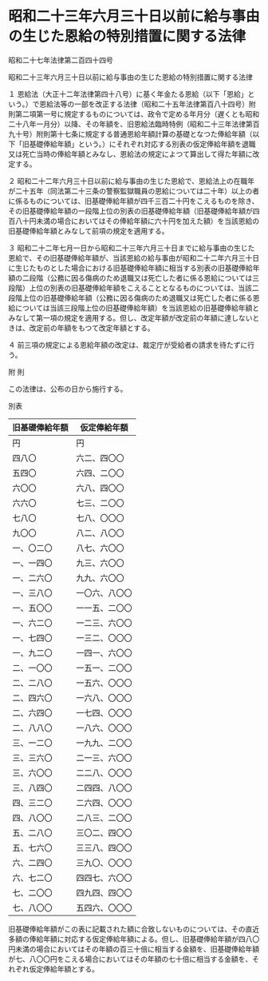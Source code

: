 # 昭和二十三年六月三十日以前に給与事由の生じた恩給の特別措置に関する法律

昭和二十七年法律第二百四十四号

昭和二十三年六月三十日以前に給与事由の生じた恩給の特別措置に関する法律

１ 恩給法（大正十二年法律第四十八号）に基く年金たる恩給（以下「恩給」という。）で恩給法等の一部を改正する法律（昭和二十五年法律第百八十四号）附則第二項第一号に規定するものについては、政令で定める年月分（遅くとも昭和二十八年一月分）以降、その年額を、旧恩給法臨時特例（昭和二十三年法律第百九十号）附則第十七条に規定する普通恩給年額計算の基礎となつた俸給年額（以下「旧基礎俸給年額」という。）にそれぞれ対応する別表の仮定俸給年額を退職又は死亡当時の俸給年額とみなし、恩給法の規定によつて算出して得た年額に改定する。

２ 昭和二十二年六月三十日以前に給与事由の生じた恩給で、恩給法上の在職年が二十五年（同法第二十三条の警察監獄職員の恩給については二十年）以上の者に係るものについては、旧基礎俸給年額が四千三百二十円をこえるものを除き、その旧基礎俸給年額の一段階上位の別表の旧基礎俸給年額（旧基礎俸給年額が四百八十円未満の場合においてはその俸給年額に六十円を加えた額）を当該恩給の旧基礎俸給年額とみなして前項の規定を適用する。

３ 昭和二十二年七月一日から昭和二十三年六月三十日までに給与事由の生じた恩給で、その旧基礎俸給年額が、当該恩給の給与事由が昭和二十二年六月三十日に生じたものとした場合における旧基礎俸給年額に相当する別表の旧基礎俸給年額の二段階（公務に因る傷病のため退職又は死亡した者に係る恩給については三段階）上位の別表の旧基礎俸給年額をこえることとなるものについては、当該二段階上位の旧基礎俸給年額（公務に因る傷病のため退職又は死亡した者に係る恩給については当該三段階上位の旧基礎俸給年額）を当該恩給の旧基礎俸給年額とみなして第一項の規定を適用する。但し、改定年額が改定前の年額に達しないときは、改定前の年額をもつて改定年額とする。

４ 前三項の規定による恩給年額の改定は、裁定庁が受給者の請求を待たずに行う。

附 則

この法律は、公布の日から施行する。

別表

旧基礎俸給年額 | 仮定俸給年額  
---|---  
円 | 円  
四八〇 | 六二、四〇〇  
五四〇 | 六四、二〇〇  
六〇〇 | 六八、四〇〇  
六六〇 | 七三、二〇〇  
七八〇 | 七八、〇〇〇  
九〇〇 | 八二、八〇〇  
一、〇二〇 | 八七、六〇〇  
一、一四〇 | 九三、六〇〇  
一、二六〇 | 九九、六〇〇  
一、三八〇 | 一〇六、八〇〇  
一、五〇〇 | 一一五、二〇〇  
一、六二〇 | 一二三、六〇〇  
一、七四〇 | 一三二、〇〇〇  
一、九二〇 | 一四一、六〇〇  
二、一〇〇 | 一五一、二〇〇  
二、二八〇 | 一五六、〇〇〇  
二、四六〇 | 一六八、〇〇〇  
二、六四〇 | 一七四、〇〇〇  
二、八八〇 | 一八六、〇〇〇  
三、一二〇 | 一九九、二〇〇  
三、三六〇 | 二一三、六〇〇  
三、六〇〇 | 二二八、〇〇〇  
三、八四〇 | 二四四、八〇〇  
四、三二〇 | 二六四、〇〇〇  
四、八〇〇 | 二八三、二〇〇  
五、二八〇 | 三〇二、四〇〇  
五、七六〇 | 三三八、四〇〇  
六、二四〇 | 三九〇、〇〇〇  
六、七二〇 | 四四七、六〇〇  
七、二〇〇 | 四九四、四〇〇  
七、八〇〇 | 五四六、〇〇〇  
旧基礎俸給年額がこの表に記載された額に合致しないものについては、その直近多額の俸給年額に対応する仮定俸給年額による。但し、旧基礎俸給年額が四八〇円未満の場合においてはその年額の百三十倍に相当する金額を、旧基礎俸給年額が七、八〇〇円をこえる場合においてはその年額の七十倍に相当する金額を、それぞれ仮定俸給年額とする。
